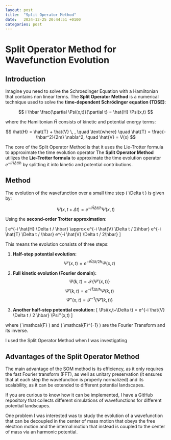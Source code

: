 ```yaml
---
layout: post
title:  "Split Operator Method"
date:   2024-12-25 20:44:51 +0100
categories: post
---
```

# Split Operator Method for Wavefunction Evolution

## Introduction
Imagine you need to solve the Schroedinger Equation with a Hamiltonian that contains non linear terms. The **Split Operator Method** is a numerical technique used to solve the **time-dependent Schrödinger equation (TDSE)**:

$$
i \hbar \frac{\partial \Psi(x,t)}{\partial t} = \hat{H} \Psi(x,t)
$$

where the Hamiltonian $\hat{H}$ consists of kinetic and potential energy terms:

$$
\hat{H} = \hat{T} + \hat{V} \, , \quad \text{where} \quad \hat{T} = \frac{-\hbar^2}{2m} \nabla^2, \quad \hat{V} = V(x)
$$

The core of the Split Operator Method is that it uses the Lie-Trotter formula to approximate the time evolution operator 
The **Split Operator Method** utilizes the **Lie-Trotter formula** to approximate the time evolution operator $e^{-i \hat{H} \Delta t / \hbar}$ by splitting it into kinetic and potential contributions.

## Method
The evolution of the wavefunction over a small time step \( \Delta t \) is given by:

$$
\Psi(x, t + \Delta t) = e^{-i \hat{H} \Delta t / \hbar} \Psi(x, t)
$$ 

Using the **second-order Trotter approximation**:

\[
 e^{-i \hat{H} \Delta t / \hbar} \approx e^{-i \hat{V} \Delta t / 2\hbar} e^{-i \hat{T} \Delta t / \hbar} e^{-i \hat{V} \Delta t / 2\hbar}
\]

This means the evolution consists of three steps:

1. **Half-step potential evolution:**
   $$ \Psi'(x,t) = e^{-i \hat{V} \Delta t / 2 \hbar} \Psi(x,t) $$

2. **Full kinetic evolution (Fourier domain):**
   $$ \tilde{\Psi}(k,t) = \mathcal{F} \{ \Psi'(x,t) \} $$
   $$ \tilde{\Psi}'(k,t) = e^{-i \hat{T} \Delta t / \hbar} \tilde{\Psi}(k,t) $$
   $$ \Psi''(x,t) = \mathcal{F}^{-1} \{ \tilde{\Psi}'(k,t) \} $$

3. **Another half-step potential evolution:**
   \[ \Psi(x,t+\Delta t) = e^{-i \hat{V} \Delta t / 2 \hbar} \Psi''(x,t) \]

where \( \mathcal{F} \) and \( \mathcal{F}^{-1} \) are the Fourier Transform and its inverse.


I used the Split Operator Method when I was investigating 

## Advantages of the Split Operator Method
The main advantage of the SOM method is its efficiency, as it only requires the fast Fourier transform (FFT), as well as unitary preservation (it ensures that at each step the wavefunction is properly normalized) and its scalability, as it can be extended to different potential landscapes. 

If you are curious to know how it can be implemented, I have a GitHub repository that collects different simulations of wavefunctions for different potential landscapes. 

One problem I was interested was to study the evolution of a wavefunction that can be decoupled in the center of mass motion that obeys the free electron motion and the internal motion that instead is coupled to the center of mass via an harmonic potential. 
